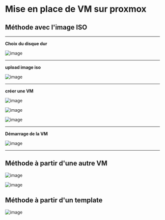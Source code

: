 # Mise en place de VM sur proxmox

## **Méthode avec l'image ISO**   
___

**Choix du disque dur**  

![image](https://github.com/techerbeatrice/mise_en_place_de-VM_proxmox/assets/138071140/0afdec68-4d6d-4bb7-94ed-304a49452d64)
___

**upload image iso**  

![image](https://github.com/techerbeatrice/mise_en_place_de-VM_proxmox/assets/138071140/c7badb15-dbd3-42d7-863b-2cd538a19b54)
___

**créer une VM**  

![image](https://github.com/techerbeatrice/mise_en_place_de-VM_proxmox/assets/138071140/c2c210d9-03f7-4e6d-87c2-3a06317ffafe)

![image](https://github.com/techerbeatrice/mise_en_place_de-VM_proxmox/assets/138071140/300cc6f4-1a24-43ac-b96b-a9bc7bab9dea)

![image](https://github.com/techerbeatrice/mise_en_place_de-VM_proxmox/assets/138071140/2acf0ae1-12e8-4bee-a4e4-bbb81a97b2cc)

___

**Démarrage de la VM**   

![image](https://github.com/techerbeatrice/mise_en_place_de-VM_proxmox/assets/138071140/d9d8c724-bc9c-40ed-aa31-8caa9a9c418f)

____

## **Méthode à partir d'une autre VM**  

![image](https://github.com/techerbeatrice/mise_en_place_de-VM_proxmox/assets/138071140/e8238408-3513-44c0-801c-61f6ca4847fc)

![image](https://github.com/techerbeatrice/mise_en_place_de-VM_proxmox/assets/138071140/14b3956c-1780-4754-854c-b3d27961b3ab)

## **Méthode à partir d'un template**  

![image](https://github.com/techerbeatrice/mise_en_place_de-VM_proxmox/assets/138071140/9143bdd0-1039-427c-a775-8d93f3e64303)
